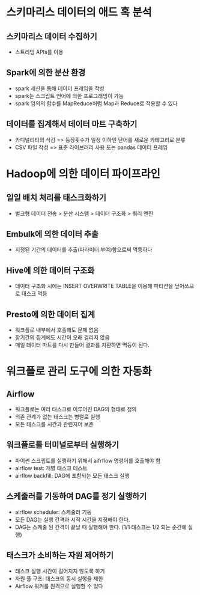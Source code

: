 # 스키마리스 데이터의 애드 혹 분석
## 스키마리스 데이터 수집하기
- 스트리밍 APIs를 이용
## Spark에 의한 분산 환경
- spark 세션을 통해 데이터 프레임을 작성
- spark는 스크립트 언어에 의한 프로그래밍이 가능
- spark 임의의 함수를 MapReduce처럼 Map과 Reduce로 적용할 수 있다
## 데이터를 집계해서 데이터 마트 구축하기
- 카디널리티의 삭감 => 등장횟수가 일정 이하인 단어를 새로운 카테고리로 분류
- CSV 파일 작성 => 표준 라이브러리 사용 또는 pandas 데이터 프레임

# Hadoop에 의한 데이터 파이프라인
## 일일 배치 처리를 태스크화하기
- 벌크형 데이터 전송 > 분산 시스템 > 데이터 구조화 > 쿼리 엔진
## Embulk에 의한 데이터 추출
- 지정된 기간의 데이터를 추출(파라미터 부여)함으로써 멱등하다
## Hive에 의한 데이터 구조화
- 데이터 구조화 시에는 INSERT OVERWRITE TABLE을 이용해 파티션을 덮어쓰므로 태스크 멱등
## Presto에 의한 데이터 집계
- 워크플로 내부에서 호출해도 문제 없음
- 장기간의 집계에도 시간이 오래 걸리지 않음
- 매일 데이터 마트를 다시 만들어 결과를 치환하면 멱등이 된다.

# 워크플로 관리 도구에 의한 자동화
## Airflow
- 워크플로는 여러 태스크로 이루어진 DAG의 형태로 정의
- 의존 관계가 없는 태스크는 병렬로 실행
- 모든 태스크를 시간과 관련지어 보존
## 워크플로를 터미널로부터 실행하기
- 파이썬 스크립트를 실행하기 위해서 aifrflow 명령어를 호출해야 함
- airflow test: 개별 태스크 테스트
- airflow backfill: DAG에 포함되는 모든 태스크 실행
## 스케줄러를 기동하여 DAG를 정기 실행하기
- airflow scheduler: 스케줄러 기동
- 모든 DAG는 실행 간격과 시작 시간을 지정해야 한다.
- DAG는 스케줄 된 간격이 끝날 때 실행해야 한다. (1/1 태스크는 1/2 되는 순간에 실행)
## 태스크가 소비하는 자원 제어하기
- 태스크 실행 시간이 길어지지 않도록 하기
- 자원 풀 구조: 태스크의 동시 실행을 제한
- Airflow 워커를 원격으로 실행할 수 있다

